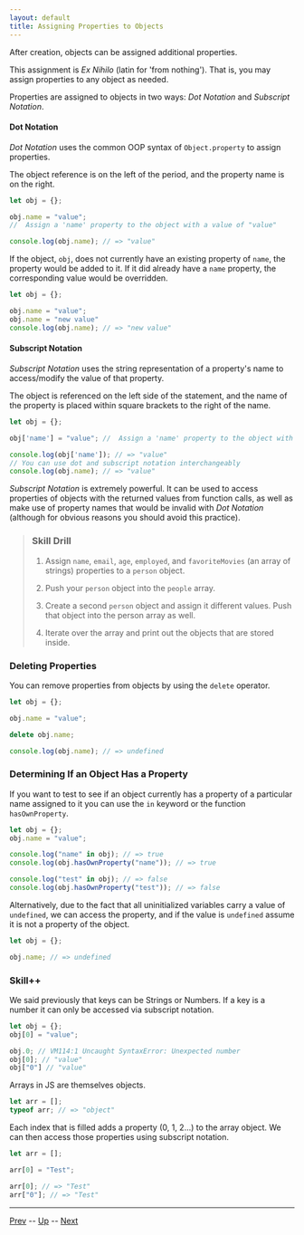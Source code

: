 ```yaml
---
layout: default
title: Assigning Properties to Objects
---
```

After creation, objects can be assigned additional properties.

This assignment is *Ex Nihilo* (latin for 'from nothing'). That is, you may assign properties to any object as needed.

Properties are assigned to objects in two ways: *Dot Notation* and *Subscript Notation*.

#### Dot Notation
*Dot Notation* uses the common OOP syntax of `Object.property` to assign properties.

The object reference is on the left of the period, and the property name is on the right.

```javascript
let obj = {};

obj.name = "value";
//  Assign a 'name' property to the object with a value of "value"

console.log(obj.name); // => "value"
```

If the object, `obj`, does not currently have an existing property of `name`, the property would be added to it. If it did already have a `name` property, the corresponding value would be overridden.

```javascript
let obj = {};

obj.name = "value";
obj.name = "new value"
console.log(obj.name); // => "new value"
```

#### Subscript Notation
*Subscript Notation* uses the string representation of a property's name to access/modify the value of that property.

The object is referenced on the left side of the statement, and the name of the property is placed within square brackets to the right of the name.

```javascript
let obj = {};

obj['name'] = "value"; //  Assign a 'name' property to the object with a value of "value"

console.log(obj['name']); // => "value"
// You can use dot and subscript notation interchangeably
console.log(obj.name); // => "value"
```

*Subscript Notation* is extremely powerful. It can be used to access properties of objects with the returned values from function calls, as well as make use of property names that would be invalid with *Dot Notation* (although for obvious reasons you should avoid this practice).


> ### Skill Drill
> 1. Assign `name`, `email`, `age`, `employed`, and `favoriteMovies` (an array of strings) properties to a `person` object.  
>
> 1. Push your `person` object into the `people` array.  
>
> 1. Create a second `person` object and assign it different values. Push that object into the person array as well.  
>
> 1. Iterate over the array and print out the objects that are stored inside.  

### Deleting Properties
You can remove properties from objects by using the `delete` operator.

```js
let obj = {};

obj.name = "value";

delete obj.name;

console.log(obj.name); // => undefined
```

### Determining If an Object Has a Property
If you want to test to see if an object currently has a property of a particular name assigned to it you can use the `in` keyword or the function `hasOwnProperty`.

```js
let obj = {};
obj.name = "value";

console.log("name" in obj); // => true
console.log(obj.hasOwnProperty("name")); // => true

console.log("test" in obj); // => false
console.log(obj.hasOwnProperty("test")); // => false
```

Alternatively, due to the fact that all uninitialized variables carry a value of `undefined`, we can access the property, and if the value is `undefined` assume it is not a property of the object.

```js
let obj = {};

obj.name; // => undefined
```

 ### Skill++
We said previously that keys can be Strings or Numbers. If a key is a number it can only be accessed via subscript notation.

```js
let obj = {};
obj[0] = "value";

obj.0; // VM114:1 Uncaught SyntaxError: Unexpected number
obj[0]; // "value"
obj["0"] // "value"
```

Arrays in JS are themselves objects.

```js
let arr = [];
typeof arr; // => "object"
```

Each index that is filled adds a property (0, 1, 2...) to the array object. We can then access those properties using subscript notation.

```js
let arr = [];

arr[0] = "Test";

arr[0]; // => "Test"
arr["0"]; // => "Test"
```

<hr>

[Prev](initializingWithProperties.md) -- [Up](README.md) -- [Next](forIn.md)

